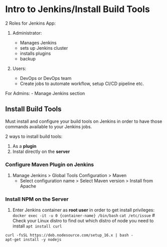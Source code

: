 # Intro to Jenkins/Install Build Tools

2 Roles for Jenkins App:
1. Administrator:
    - Manages Jenkins
    - sets up Jenkins cluster
    - installs plugins
    - backup

2. Users:
    - DevOps or DevOps team
    - Create jobs to automate workflow, setup CI/CD pipeline etc.

For Admins:
    - Manage Jenkins section

## Install Build Tools
Must install and configure your build tools on Jenkins in order to have those commands available to your Jenkins jobs.

2 ways to install build tools:
1. As a **plugin**
2. Instal directly on the **server**

### Configure Maven Plugin on Jenkins

1. Manage Jenkins > Global Tools Configuration > Maven
    - Select configuration name > Select Maven version > Install from Apache

### Install NPM on the Server

1. Enter Jenkins container as **root user** in order to get install privileges:
`docker exec -it -u 0 {container-name} /bin/bash`
`cat /etc/issue` # Check your Linux distro to find out which distro of node you need to install
`apt install curl`
```
curl -fsSL https://deb.nodesource.com/setup_16.x | bash -
apt-get install -y nodejs
```
